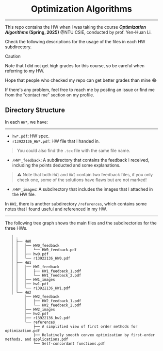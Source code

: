 <h1 align="center">
Optimization Algorithms
</h1>

---

This repo contains the HW when I was taking the course ***Optimization Algorithms* (Spring, 2025)** @NTU CSIE, conducted by prof. Yen-Huan Li.

Check the following descriptions for the usage of the files in each HW subdirectory.

> [!CAUTION]
> Note that I did not get high grades for this course, so be careful when referring to my HW.

Hope that people who checked my repo can get better grades than mine :joy:

If there's any problem, feel free to reach me by posting an issue or find me from the "contact me" section on my profile.

## Directory Structure

In each `HW*`, we have:

---

- `hw*.pdf`: HW spec.
- `r13922136_HW*.pdf`: HW file that I handed in.
> You could also find the `.tex` file with the same file name.
- `/HW*_feedback`: A subdirectory that contains the feedback I received, including the points deducted and some explanations. 
> :warning: Note that both `HW1` and `HW2` contain two feedback files, if you only check one, some of the solutions have flaws but are not marked!
- `/HW*_images`: A subdirectory that includes the images that I attached in the HW file.

In `HW2`, there is another subdirectory `/references`, which contains some notes that I found useful and referenced in my HW. 

---

The following tree graph shows the main files and the subdirectories for the three HWs.

```
   │ .
   │ ├── HW0
   │ │   ├── HW0_feedback
   │ │   │   └── HW0_feedback.pdf
   │ │   ├── hw0.pdf
   │ │   └── r13922136_HW0.pdf
   │ ├── HW1
   │ │   ├── HW1_feedback
   │ │   │   ├── HW1_feedback_1.pdf
   │ │   │   └── HW1_feedback_2.pdf
   │ │   ├── HW1_images
   │ │   ├── hw1.pdf
   │ │   └── r13922136_HW1.pdf
   │ └── HW2
         ├── HW2_feedback
         │   ├── HW2_feedback_1.pdf
         │   └── HW2_feedback_2.pdf
         ├── HW2_images
         ├── hw2.pdf
         ├── r13922136_hw2.pdf
         └── references
             ├── A simplified view of first order methods for optimization.pdf
             ├── Relatively smooth convex optimization by first-order methods, and applications.pdf
             └── Self-concordant functions.pdf
```

